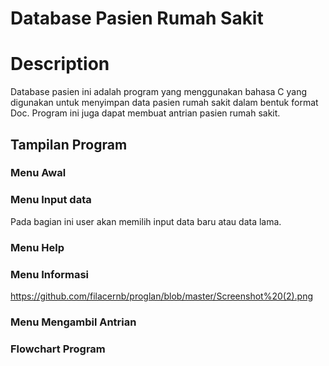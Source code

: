 # Database Pasien Rumah Sakit

# Description
Database pasien ini adalah program yang menggunakan bahasa C yang digunakan untuk menyimpan data pasien rumah sakit dalam bentuk format Doc. Program ini juga dapat membuat antrian pasien rumah sakit.

## Tampilan Program

### Menu Awal

### Menu Input data
Pada bagian ini user akan memilih input data baru atau data lama.

### Menu Help

### Menu Informasi
https://github.com/filacernb/proglan/blob/master/Screenshot%20(2).png

### Menu Mengambil Antrian

### Flowchart Program
